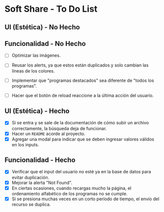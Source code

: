 # Soft Share - To Do List

## UI (Estética) - No Hecho


## Funcionalidad - No Hecho
- [ ] Optimizar las imágenes.
- [ ] Reusar los alerts, ya que estos están duplicados y solo cambian las líneas de los colores.
- [ ] Implementar que "programas destacados" sea diferente de "todos los programas".
- [ ] Hacer que el botón de reload reaccione a la última acción del usuario.


## UI (Estética) - Hecho
- [x] Si se entra y se sale de la documentación de cómo subir un archivo correctamente, la búsqueda deja de funcionar.
- [x] Hacer un `README` acorde al proyecto.
- [x] Agregar una modal para indicar que se deben ingresar valores válidos en los inputs.

## Funcionalidad - Hecho
- [x] Verificar que el input del usuario no esté ya en la base de datos para evitar duplicación.
- [x] Mejorar la alerta "Not Found".
- [x] En ciertas ocasiones, cuando recargas mucho la página, el ordenamiento alfabético de los programas no se cumple.
- [x] Si se presiona muchas veces en un corto período de tiempo, el envío del recurso se duplica.

